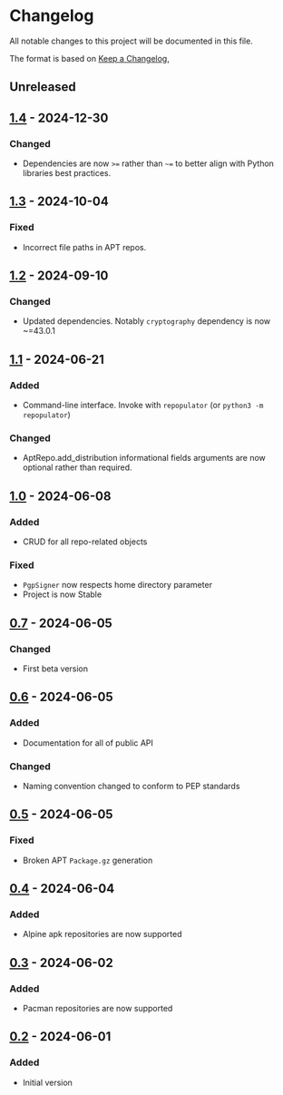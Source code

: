 # Changelog
All notable changes to this project will be documented in this file.

The format is based on [Keep a Changelog](https://keepachangelog.com/en/1.0.0/),

## Unreleased

## [1.4] - 2024-12-30

### Changed
- Dependencies are now `>=` rather than `~=` to better align with Python libraries best practices.

## [1.3] - 2024-10-04

### Fixed
- Incorrect file paths in APT repos.

## [1.2] - 2024-09-10

### Changed
- Updated dependencies. Notably `cryptography` dependency is now ~=43.0.1

## [1.1] - 2024-06-21

### Added
- Command-line interface. Invoke with `repopulator` (or `python3 -m repopulator`) 

### Changed
- AptRepo.add_distribution informational fields arguments are now optional rather than required.

## [1.0] - 2024-06-08

### Added
- CRUD for all repo-related objects

### Fixed
- `PgpSigner` now respects home directory parameter
- Project is now Stable

## [0.7] - 2024-06-05

### Changed
- First beta version

## [0.6] - 2024-06-05

### Added
- Documentation for all of public API

### Changed
- Naming convention changed to conform to PEP standards

## [0.5] - 2024-06-05

### Fixed
- Broken APT `Package.gz` generation

## [0.4] - 2024-06-04

### Added
- Alpine apk repositories are now supported

## [0.3] - 2024-06-02

### Added
- Pacman repositories are now supported

## [0.2] - 2024-06-01

### Added
- Initial version

[0.2]: https://github.com/gershnik/repopulator/releases/0.2
[0.3]: https://github.com/gershnik/repopulator/releases/0.3
[0.4]: https://github.com/gershnik/repopulator/releases/0.4
[0.5]: https://github.com/gershnik/repopulator/releases/0.5
[0.6]: https://github.com/gershnik/repopulator/releases/0.6
[0.7]: https://github.com/gershnik/repopulator/releases/0.7
[1.0]: https://github.com/gershnik/repopulator/releases/1.0
[1.1]: https://github.com/gershnik/repopulator/releases/1.1
[1.2]: https://github.com/gershnik/repopulator/releases/1.2
[1.3]: https://github.com/gershnik/repopulator/releases/1.3
[1.4]: https://github.com/gershnik/repopulator/releases/1.4
